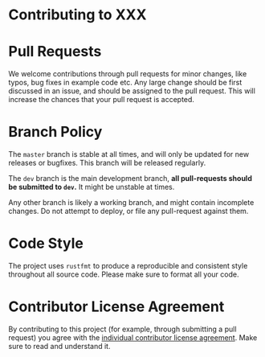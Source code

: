 # Contributing to XXX

# Pull Requests

We welcome contributions through pull requests for minor changes, like typos,
bug fixes in example code etc. Any large change should be first discussed in an
issue, and should be assigned to the pull request. This will increase the
chances that your pull request is accepted.


# Branch Policy

The `master` branch is stable at all times, and will only be updated for new
releases or bugfixes. This branch will be released regularly.

The `dev` branch is the main development branch, **all pull-requests should be
submitted to `dev`.** It might be unstable at times.

Any other branch is likely a working branch, and might contain incomplete
changes.  Do not attempt to deploy, or file any pull-request against them.


# Code Style

The project uses `rustfmt` to produce a reproducible and consistent style
throughout all source code. Please make sure to format all your code.


# Contributor License Agreement

By contributing to this project (for example, through submitting a pull
request) you agree with the [individual contributor license
agreement](Contributors-License-Agreement.md). Make sure to read and understand
it.
